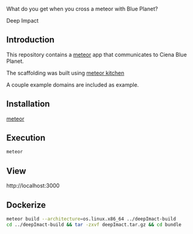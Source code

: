What do you get when you cross a meteor with Blue Planet?

Deep Impact

## Introduction

This repository contains a [meteor](http://www.meteor.com) app that communicates to Ciena Blue Planet.

The scaffolding was built using [meteor kitchen](http://www.meteorkitchen.com)

A couple example domains are included as example.

## Installation

[meteor](https://www.meteor.com/install)

## Execution

```bash
meteor
```

## View

http://localhost:3000


## Dockerize

```bash
meteor build --architecture=os.linux.x86_64 ../deepImact-build
cd ../deepImact-build && tar -zxvf deepImact.tar.gz && cd bundle

```